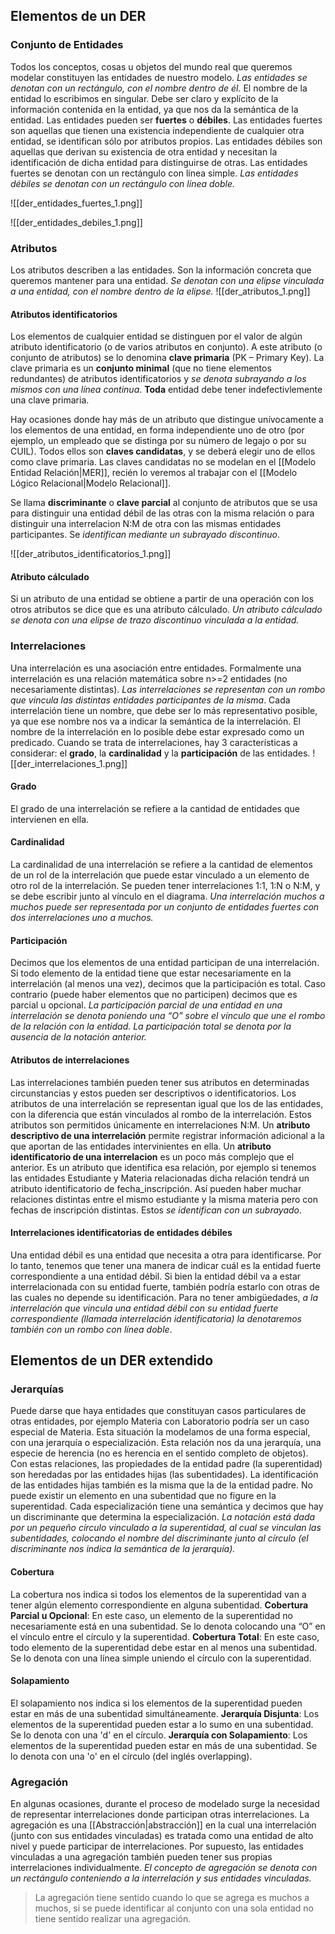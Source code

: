 ## Elementos de un DER
### Conjunto de Entidades
Todos los conceptos, cosas u objetos del mundo real que queremos modelar constituyen las entidades de nuestro modelo. *Las entidades se denotan con un rectángulo, con el nombre dentro de él.*
El nombre de la entidad lo escribimos en singular. Debe ser claro y explícito de la información contenida en la entidad, ya que nos da la semántica de la entidad.
Las entidades pueden ser **fuertes** o **débiles**. Las entidades fuertes son aquellas que tienen una existencia independiente de cualquier otra entidad, se identifican sólo por atributos propios. Las entidades débiles son aquellas que derivan su existencia de otra entidad y necesitan la identificación de dicha entidad para distinguirse de otras.
Las entidades fuertes se denotan con un rectángulo con línea simple. *Las entidades débiles se denotan con un rectángulo con línea doble.*

![[der_entidades_fuertes_1.png]]

![[der_entidades_debiles_1.png]]

### Atributos
Los atributos describen a las entidades. Son la información concreta que queremos mantener para una entidad. *Se denotan con una elipse vinculada a una entidad, con el nombre dentro de la elipse.*
![[der_atributos_1.png]]

#### Atributos identificatorios
Los elementos de cualquier entidad se distinguen por el valor de algún atributo identificatorio (o de varios atributos en conjunto). A este atributo (o conjunto de atributos) se lo denomina **clave primaria** (PK – Primary Key). La clave primaria es un **conjunto minimal** (que no tiene elementos redundantes) de atributos identificatorios y *se denota subrayando a los mismos con una línea continua*. **Toda** entidad debe tener indefectivlemente una clave primaria.

Hay ocasiones donde hay más de un atributo que distingue unívocamente a los elementos de una entidad, en forma independiente uno de otro (por ejemplo, un empleado que se distinga por su número de legajo o por su CUIL). Todos ellos son **claves candidatas**, y se deberá elegir uno de ellos como clave primaria. Las claves candidatas no se modelan en el [[Modelo Entidad Relación|MER]], recién lo veremos al trabajar con el [[Modelo Lógico Relacional|Modelo Relacional]].

Se llama **discriminante** o **clave parcial** al conjunto de atributos que se usa para distinguir una entidad débil de las otras con la misma relación o para distinguir una interrelacion N:M de otra con las mismas entidades participantes. Se *identifican mediante un subrayado discontinuo*.

![[der_atributos_identificatorios_1.png]]

#### Atributo cálculado
Si un atributo de una entidad se obtiene a partir de una operación con los otros atributos se dice que es una atributo cálculado. *Un atributo cálculado se denota con una elipse de trazo discontinuo vinculada a la entidad.*

### Interrelaciones
Una interrelación es una asociación entre entidades. Formalmente una interrelación es una relación matemática sobre n>=2 entidades (no necesariamente distintas). *Las interrelaciones se representan con un rombo que vincula las distintas entidades participantes de la misma*.
Cada interrelación tiene un nombre, que debe ser lo más representativo posible, ya que ese nombre nos va a indicar la semántica de la interrelación. El nombre de la interrelación en lo posible debe estar expresado como un predicado.
Cuando se trata de interrelaciones, hay 3 características a considerar: el **grado**, la **cardinalidad** y la **participación** de las entidades.
![[der_interrelaciones_1.png]]

#### Grado
El grado de una interrelación se refiere a la cantidad de entidades que intervienen en ella.

#### Cardinalidad
La cardinalidad de una interrelación se refiere a la cantidad de elementos de un rol de la interrelación que puede estar vinculado a un elemento de otro rol de la interrelación. Se pueden tener interrelaciones 1:1, 1:N o N:M, y se debe escribir junto al vínculo en el diagrama.
*Una interrelación muchos a muchos puede ser representada por un conjunto de entidades fuertes con dos interrelaciones uno a muchos.*

#### Participación
Decimos que los elementos de una entidad participan de una interrelación. Si todo elemento de la entidad tiene que estar necesariamente en la interrelación (al menos una vez), decimos que la participación es total. Caso contrario (puede haber elementos que no participen) decimos que es parcial u opcional.
*La participación parcial de una entidad en una interrelación se denota poniendo una “O” sobre el vínculo que une el rombo de la relación con la entidad.*
*La participación total se denota por la ausencia de la notación anterior.*

#### Atributos de interrelaciones
Las interrelaciones también pueden tener sus atributos en determinadas circunstancias y estos pueden ser descriptivos o identificatorios. Los atributos de una interrelación se representan igual que los de las entidades, con la diferencia que están vinculados al rombo de la interrelación. Estos atributos son permitidos únicamente en interrelaciones N:M.
Un **atributo descriptivo de una interrelación** permite registrar información adicional a la que aportan de las entidades intervinientes en ella.
Un **atributo identificatorio de una interrelacion** es un poco más complejo que el anterior. Es un atributo que identifica esa relación, por ejemplo si tenemos las entidades Estudiante y Materia relacionadas dicha relación tendrá un atributo identificatorio de fecha_inscripción. Así pueden haber muchar relaciones distintas entre el mismo estudiante y la misma materia pero con fechas de inscripción distintas. Estos *se identifican con un subrayado*.

#### Interrelaciones identificatorias de entidades débiles
Una entidad débil es una entidad que necesita a otra para identificarse. Por lo tanto, tenemos que tener una manera de indicar cuál es la entidad fuerte correspondiente a una entidad débil. Si bien la entidad débil va a estar interrelacionada con su entidad fuerte, también podría estarlo con otras de las cuales no depende su identificación. Para no tener ambigüedades, *a la interrelación que vincula una entidad débil con su entidad fuerte correspondiente (llamada interrelación identificatoria) la denotaremos también con un rombo con línea doble*.

## Elementos de un DER extendido
### Jerarquías
Puede darse que haya entidades que constituyan casos particulares de otras entidades, por ejemplo Materia con Laboratorio podría ser un caso especial de Materia. Esta situación la modelamos de una forma especial, con una jerarquía o especialización. Esta relación nos da una jerarquía, una especie de herencia (no es herencia en el sentido completo de objetos). Con estas relaciones, las propiedades de la entidad padre (la superentidad) son heredadas por las entidades hijas (las subentidades).
La identificación de las entidades hijas también es la misma que la de la entidad padre. No puede existir un elemento en una subentidad que no figure en la superentidad. Cada especialización tiene una semántica y decimos que hay un discriminante que determina la especialización. *La notación está dada por un pequeño círculo vinculado a la superentidad, al cual se vinculan las subentidades, colocando el nombre del discriminante junto al círculo (el discriminante nos indica la semántica de la jerarquía).*

#### Cobertura
La cobertura nos indica si todos los elementos de la superentidad van a tener algún elemento correspondiente en alguna subentidad.
**Cobertura Parcial u Opcional**: En este caso, un elemento de la superentidad no necesariamente está en una subentidad. Se lo denota colocando una “O” en el vínculo entre el círculo y la superentidad.
**Cobertura Total**: En este caso, todo elemento de la superentidad debe estar en al menos una subentidad. Se lo denota con una línea simple uniendo el círculo con la superentidad.

#### Solapamiento
El solapamiento nos indica si los elementos de la superentidad pueden estar en más de una subentidad simultáneamente.
**Jerarquía Disjunta**: Los elementos de la superentidad pueden estar a lo sumo en una subentidad. Se lo denota con una 'd' en el círculo.
**Jerarquía con Solapamiento**: Los elementos de la superentidad pueden estar en más de una subentidad. Se lo denota con una 'o' en el círculo (del inglés overlapping).

### Agregación
En algunas ocasiones, durante el proceso de modelado surge la necesidad de representar interrelaciones donde participan otras interrelaciones.
La agregación es una [[Abstracción|abstracción]] en la cual una interrelación (junto con sus entidades vinculadas) es tratada como una entidad de alto nivel y puede participar de interrelaciones. Por supuesto, las entidades vinculadas a una agregación también pueden tener sus propias interrelaciones individualmente.
*El concepto de agregación se denota con un rectángulo conteniendo a la interrelación y sus entidades vinculadas.*

> La agregación tiene sentido cuando lo que se agrega es muchos a muchos, si se puede identificar al conjunto con una sola entidad no tiene sentido realizar una agregación.